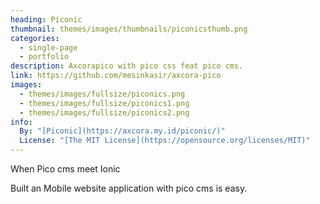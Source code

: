 ```yaml
---
heading: Piconic
thumbnail: themes/images/thumbnails/piconicsthumb.png
categories:
  - single-page
  - portfolio
description: Axcorapico with pico css feat pico cms.
link: https://github.com/mesinkasir/axcora-pico
images:
  - themes/images/fullsize/piconics.png
  - themes/images/fullsize/piconics1.png
  - themes/images/fullsize/piconics2.png
info:
  By: "[Piconic](https://axcora.my.id/piconic/)"
  License: "[The MIT License](https://opensource.org/licenses/MIT)"
---
```


When Pico cms meet Ionic

Built an Mobile website application with pico cms is easy.
